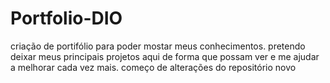 # Portfolio-DIO
criação de portifólio para poder mostar meus conhecimentos.
pretendo deixar meus principais projetos aqui de forma que possam ver e me ajudar a melhorar cada vez mais.
começo de alterações do repositório novo

